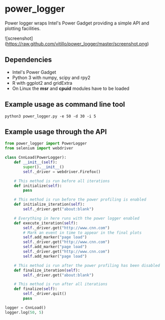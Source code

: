 # power_logger

Power logger wraps Intel's Power Gadget providing a simple API and plotting facilities.

![screenshot] (https://raw.github.com/vitillo/power_logger/master/screenshot.png)

## Dependencies

* Intel's Power Gadget
* Python 3 with numpy, scipy and rpy2
* R with ggplot2 and gridExtra
* On Linux the **msr** and **cpuid** modules have to be loaded

## Example usage as command line tool

```
python3 power_logger.py -e 50 -d 30 -i 5
```
## Example usage through the API
```python
from power_logger import PowerLogger
from selenium import webdriver

class CnnLoad(PowerLogger):
    def __init__(self):
        super().__init__()
        self._driver = webdriver.Firefox()

    # This method is run before all iterations
    def initialize(self):
        pass

    # This method is run before the power profiling is enabled
    def initialize_iteration(self):
        self._driver.get("about:blank")

    # Everything in here runs with the power logger enabled
    def execute_iteration(self):
        self._driver.get("http://www.cnn.com")
        # Mark an event in time to appear in the final plots
        self.add_marker("page load")
        self._driver.get("http://www.cnn.com")
        self.add_marker("page load")
        self._driver.get("http://www.cnn.com")
        self.add_marker("page load")

    # This method is run after the power profiling has been disabled
    def finalize_iteration(self):
        self._driver.get("about:blank")

    # This method is run after all iterations
    def finalize(self):
        self._driver.quit()
        pass

logger = CnnLoad()
logger.log(50, 5)
